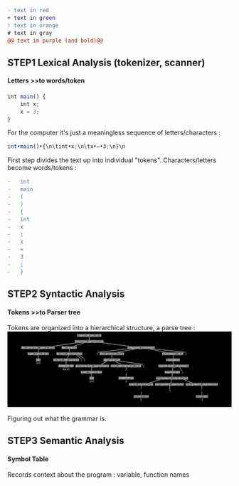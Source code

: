 ```diff
- text in red
+ text in green
! text in orange
# text in gray
@@ text in purple (and bold)@@
```


## STEP1 Lexical Analysis (tokenizer, scanner)
#### Letters >>to words/token

```javascript
int main() {
    int x;
    x = 3;
}
```

For the computer it's just a meaningless sequence of letters/characters :
```javascript
int•main()•{\n\tint•x;\n\tx•=•3;\n}\n
```

First step divides the text up into individual "tokens".
Characters/letters become words/tokens :

```diff
-   int
-   main
-   (
-   )
-   {
-   int
-   x
-   ;
-   x
-   =
-   3
-   ;
-   }
```


## STEP2 Syntactic Analysis
#### Tokens >>to Parser tree

Tokens are organized into a hierarchical structure, a parse tree :
![parsetree](parsetree.png)


Figuring out what the grammar is.


## STEP3 Semantic Analysis
#### Symbol Table

Records context about the program : variable, function names

